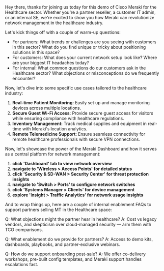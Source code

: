 Hey there, thanks for joining us today for this demo of Cisco Meraki for the Healthcare sector. Whether you're a partner reseller, a customer IT admin, or an internal SE, we're excited to show you how Meraki can revolutionize network management in the healthcare industry.

Let's kick things off with a couple of warm-up questions:
- For partners: What trends or challenges are you seeing with customers in this sector? What do you find unique or tricky about positioning solutions in this space?
- For customers: What does your current network setup look like? Where are your biggest IT headaches today?
- For internal: What common questions do our customers ask in the Healthcare sector? What objections or misconceptions do we frequently encounter?

Now, let's dive into some specific use cases tailored to the healthcare industry:

1. **Real-time Patient Monitoring**: Easily set up and manage monitoring devices across multiple locations.
2. **Secure Guest Wi-Fi Access**: Provide secure guest access for visitors while ensuring compliance with healthcare regulations.
3. **Inventory Management**: Track medical supplies and equipment in real-time with Meraki's location analytics.
4. **Remote Telemedicine Support**: Ensure seamless connectivity for remote healthcare professionals with secure VPN connections.

Now, let's showcase the power of the Meraki Dashboard and how it serves as a central platform for network management:

1. **click 'Dashboard' tab to view network overview**
2. **navigate to 'Wireless > Access Points' for detailed status**
3. **click 'Security & SD-WAN > Security Center' for threat protection insights**
4. **navigate to 'Switch > Ports' to configure network switches**
5. **click 'Systems Manager > Clients' for device management**
6. **explore 'Insight > Traffic Analytics' for network usage insights**

And to wrap things up, here are a couple of internal enablement FAQs to support partners selling MT in the Healthcare space:

Q: What objections might the partner hear in healthcare?
A: Cost vs legacy vendors, and skepticism over cloud-managed security — arm them with TCO comparisons.

Q: What enablement do we provide for partners?
A: Access to demo kits, dashboards, playbooks, and partner-exclusive webinars.

Q: How do we support onboarding post-sale?
A: We offer co-delivery workshops, pre-built config templates, and Meraki support handles escalations fast.